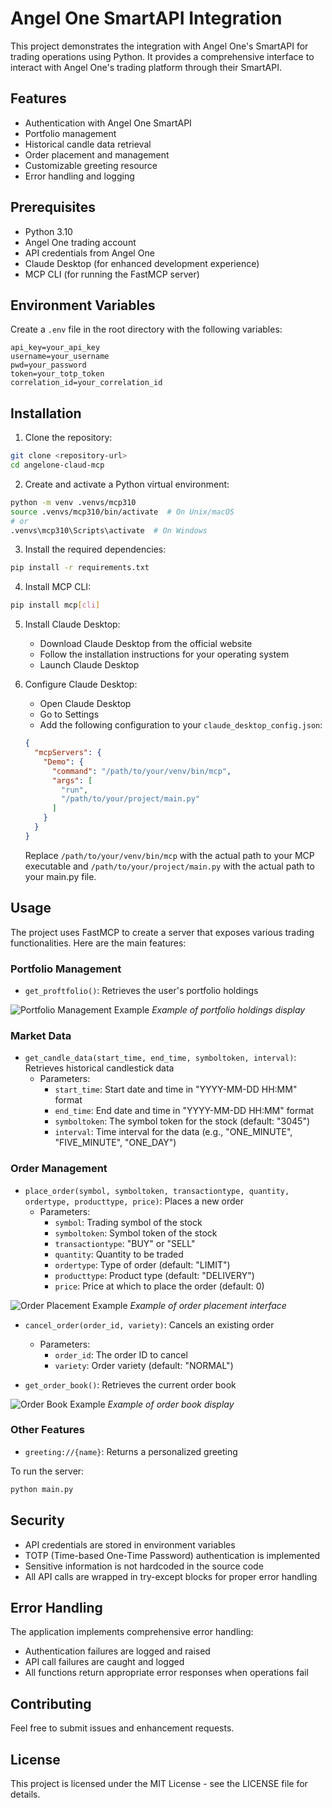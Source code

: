 # Angel One SmartAPI Integration

This project demonstrates the integration with Angel One's SmartAPI for trading operations using Python. It provides a comprehensive interface to interact with Angel One's trading platform through their SmartAPI.

## Features

- Authentication with Angel One SmartAPI
- Portfolio management
- Historical candle data retrieval
- Order placement and management
- Customizable greeting resource
- Error handling and logging

## Prerequisites

- Python 3.10
- Angel One trading account
- API credentials from Angel One
- Claude Desktop (for enhanced development experience)
- MCP CLI (for running the FastMCP server)

## Environment Variables

Create a `.env` file in the root directory with the following variables:

```
api_key=your_api_key
username=your_username
pwd=your_password
token=your_totp_token
correlation_id=your_correlation_id
```

## Installation

1. Clone the repository:
```bash
git clone <repository-url>
cd angelone-claud-mcp
```

2. Create and activate a Python virtual environment:
```bash
python -m venv .venvs/mcp310
source .venvs/mcp310/bin/activate  # On Unix/macOS
# or
.venvs\mcp310\Scripts\activate  # On Windows
```

3. Install the required dependencies:
```bash
pip install -r requirements.txt
```

4. Install MCP CLI:
```bash
pip install mcp[cli]
```

5. Install Claude Desktop:
   - Download Claude Desktop from the official website
   - Follow the installation instructions for your operating system
   - Launch Claude Desktop

6. Configure Claude Desktop:
   - Open Claude Desktop
   - Go to Settings
   - Add the following configuration to your `claude_desktop_config.json`:
   ```json
   {
     "mcpServers": {
       "Demo": {
         "command": "/path/to/your/venv/bin/mcp",
         "args": [
           "run",
           "/path/to/your/project/main.py"
         ]
       }
     }
   }
   ```
   Replace `/path/to/your/venv/bin/mcp` with the actual path to your MCP executable and `/path/to/your/project/main.py` with the actual path to your main.py file.

## Usage

The project uses FastMCP to create a server that exposes various trading functionalities. Here are the main features:

### Portfolio Management
- `get_proftfolio()`: Retrieves the user's portfolio holdings

![Portfolio Management Example](images/portfolio-example.png)
*Example of portfolio holdings display*

### Market Data
- `get_candle_data(start_time, end_time, symboltoken, interval)`: Retrieves historical candlestick data
  - Parameters:
    - `start_time`: Start date and time in "YYYY-MM-DD HH:MM" format
    - `end_time`: End date and time in "YYYY-MM-DD HH:MM" format
    - `symboltoken`: The symbol token for the stock (default: "3045")
    - `interval`: Time interval for the data (e.g., "ONE_MINUTE", "FIVE_MINUTE", "ONE_DAY")


### Order Management
- `place_order(symbol, symboltoken, transactiontype, quantity, ordertype, producttype, price)`: Places a new order
  - Parameters:
    - `symbol`: Trading symbol of the stock
    - `symboltoken`: Symbol token of the stock
    - `transactiontype`: "BUY" or "SELL"
    - `quantity`: Quantity to be traded
    - `ordertype`: Type of order (default: "LIMIT")
    - `producttype`: Product type (default: "DELIVERY")
    - `price`: Price at which to place the order (default: 0)

![Order Placement Example](images/order-placement-example.png)
*Example of order placement interface*

- `cancel_order(order_id, variety)`: Cancels an existing order
  - Parameters:
    - `order_id`: The order ID to cancel
    - `variety`: Order variety (default: "NORMAL")

- `get_order_book()`: Retrieves the current order book

![Order Book Example](images/order-book-example.png)
*Example of order book display*

### Other Features
- `greeting://{name}`: Returns a personalized greeting

To run the server:
```bash
python main.py
```

## Security

- API credentials are stored in environment variables
- TOTP (Time-based One-Time Password) authentication is implemented
- Sensitive information is not hardcoded in the source code
- All API calls are wrapped in try-except blocks for proper error handling

## Error Handling

The application implements comprehensive error handling:
- Authentication failures are logged and raised
- API call failures are caught and logged
- All functions return appropriate error responses when operations fail

## Contributing

Feel free to submit issues and enhancement requests.

## License

This project is licensed under the MIT License - see the LICENSE file for details.